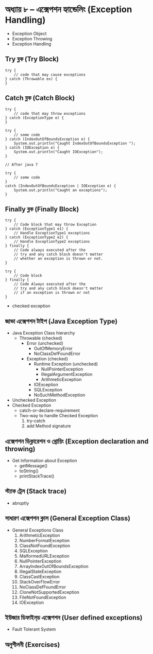 # অধ্যায় ৮ – এক্সেপশন হ্যান্ডেলিং (Exception Handling)

- Exception Object
- Exception Throwing
- Exception Handling

## Try ব্লক (Try Block)

```
try {
    // code that may cause exceptions
} catch (Throwable ex) {
}
```

## Catch ব্লক (Catch Block)

```
try {
    // code that may throw exceptions
} catch (ExceptionType e) {
}
```

```
try {
    // some code
} catch (IndexOutOfBoundsException e) {
    System.out.println("Caught IndexOutOfBoundsException ");
} catch (IOException e) {
    System.out.println("Caught IOException");
}
```

```
// After java 7

try {
    // some code
}
catch (IndexOutOfBoundsException | IOException e) {
    System.out.println("Caught an exceptions");
}
```

## Finally ব্লক (Finally Block)

```
try {
    // Code block that may throw Exception
} catch (ExceptionType1 e1) {
    // Handle ExceptionType1 exceptions
} catch (ExceptionType2 e2) {
    // Handle ExceptionType2 exceptions
} finally {
    // Code always executed after the
    // try and any catch block doesn't matter
    // whether an exception is thrown or not.
}
```

```
try {
    // Code block
} finally {
    // Code Always executed after the
    // try and any catch block doesn't matter
    // if an exception is thrown or not
}
```

- checked exception

## জাভা এক্সেপশন টাইপ (Java Exception Type)

- Java Exception Class hierarchy
  - Throwable (checked)
    - Error (unchecked)
      - OutOfMemoryError
      - NoClassDefFoundError
    - Exception (checked)
      - Runtime Exception (unchecked)
        - NullPointerException
        - IllegalArgumentException
        - ArithmeticException
      - IOException
      - SQLException
      - NoSuchMethodException
- Unchecked Exception
- Checked Exception
  - catch-or-declare-requirement
  - Two-way to handle Checked Exception
    1. try-catch
    2. add Method signature

## এক্সেপশন ডিক্লারেশন ও থ্রোয়িং (Exception declaration and throwing)

- Get Information about Exception
  - getMessage()
  - toString()
  - printStackTrace()

## স্ট্যাক ট্রেস (Stack trace)

- abruptly

## সাধারণ এক্সেপশন ক্লাস (General Exception Class)

- General Exceptions Class
  1. ArithmeticException
  2. NumberFormatException
  3. ClassNotFoundException
  4. SQLException
  5. MalformedURLException
  6. NullPointerException
  7. ArrayIndexOutOfBoundsException
  8. IllegalStateException
  9. ClassCastException
  10. StackOverFlowError
  11. NoClassDefFoundError
  12. CloneNotSupportedException
  13. FileNotFoundException
  14. IOException

## ইউজার ডিফাইন্‌ড এক্সেপশন (User defined exceptions)

- Fault Tolerant System

## অনুশীলনী (Exercises)
